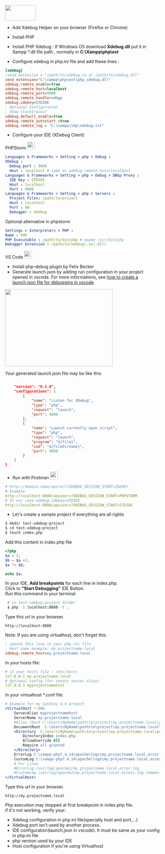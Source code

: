 <img src="https://upload.wikimedia.org/wikipedia/commons/thumb/c/c3/Xdebug_Logo.svg/351px-Xdebug_Logo.svg.png" width="100" height="50">

- Add Xdebug Helper on your browser (Firefox or Chrome)
- Install PHP
- Install PHP Xdebug : If  Windows OS download **Xdebug.dll** put it in Xampp *.dll  file path , normally in **C:\Xampp\php\ext** 

- Configure xdebug in php.ini file and  add these lines :
```ini
[xdebug]
;zend_extension = "/path/to/xdebug.so or /path/to/xdebug.dll"
zend_extension="C:\xampp\php\ext\php_xdebug.dll"
xdebug.remote_enable=true
xdebug.remote_host=localhost
xdebug.remote_port=9000
xdebug.remote_handler=dbgp
xdebug.idekey=STDIDE
; Optional Configuration
; Show stacktraces?
xdebug.default_enable=true
xdebug.remote_autostart =true
xdebug.remote_log = "C:\xampp\tmp\xdebug.txt"
```

- Configure your IDE (XDebug Client)

 PHPStorm
   <img src="https://upload.wikimedia.org/wikipedia/commons/thumb/d/d0/Phpstorm.png/220px-Phpstorm.png" width="25" height="25">

```yaml
Languages & Frameworks > Setting > php > Debug :
XDebug : 
  Debug port : 9000 
  Host : localhost # same as xdebug.remote_host=localhost
Languages & Frameworks > Setting > php > Debug > DBGp Proxy :
  IDE Key : STDIDE
  Host : localhost
  Port : 9000 
Languages & Frameworks > Setting > php > Servers :
  Project Files: /path/to/project 
  Host : localhost
  Port : 80
  Debugger : Xdebug
```
Optional alternative in phpstorm
```yaml
Settings > Interpreters > PHP :
Name : PHP
PHP Executable : /path/to/bin/php # maybe /usr/bin/php
Debugger Extension : /path/to/xdebug(.so|.dll)

```
VS Code 
  <img src="https://upload.wikimedia.org/wikipedia/commons/thumb/9/9a/Visual_Studio_Code_1.35_icon.svg/langfr-800px-Visual_Studio_Code_1.35_icon.svg.png" width="25" height="25">

  - Install php-debug plugin by Felix Becker
  - Generate launch.json by adding run configuration in your project opened in vscode. For more informations, see <a href="https://code.visualstudio.com/docs/editor/debugging"> how to create a launch.json file for debugging in vscode</a>  

<img src="https://code.visualstudio.com/assets/docs/editor/debugging/launch-configuration.png" width="350" height="250">
  
  Your generated launch.json file may be like this:

```json

    "version": "0.2.0",
    "configurations": [
        {
            "name": "Listen for XDebug",
            "type": "php",
            "request": "launch",
            "port": 9000
        },
        {
            "name": "Launch currently open script",
            "type": "php",
            "request": "launch",
            "program": "${file}",
            "cwd": "${fileDirname}",
            "port": 9000
        }
    ]
}

```
  

- Run with Postman <img src="https://seeklogo.com/images/P/postman-logo-F43375A2EB-seeklogo.com.png" width="25" height="25">
```yaml
# http://domain.name/api/url?XDEBUG_SESSION_START=IDEKEY
# Example
http://localhost:8000/apiusers?XDEBUG_SESSION_START=PHPSTORM
# In our case xdebug.idekey=STDIDE
http://localhost:8000/apiusers?XDEBUG_SESSION_START=STDIDE

```

- Let's create a sample project if everything are all rights

```bash
$ mkdir test-xdebug-project
$ cd test-xdebug-project
$ touch index.php
```
Add this content in index.php file
```php
<?php
$a = 2;
$b = $a +2;
$a *= $b;

echo $a;
```
In your IDE, **Add breakpoints** for each line in index.php. \
Click to **"Start Debugging"** IDE Button. \
Run this command in your terminal
```bash
 # in test-xdebug-project folder
 $ php -S localhost:8080 -t .
```
Type this url  in your browser.
```
http://localhost:8080
```
Note: If you are using virtualhost, don't forget this.
```ini
; update this line in your php.ini file
; Host name example: my.projectname.local
xdebug.remote_host=my.projectname.local
```
In your hosts file:
```yaml
# in your hosts file : /etc/hosts
127.0.0.1 my.projectname.local
# Optional config (for vhosts server alias)
127.0.0.1 myprojectnamehost
```
In your virtualhost *.conf file:
```apache
# Example for my Symfony 4.4 project
<VirtualHost *:80>
    ServerAlias myprojectnamehost
    ServerName my.projectname.local
    #Alias /back C:\Users\MyName\path\to\project\my.projectname.local\public
    DocumentRoot  C:\Users\MyName\path\to\project\my.projectname.local\public
    <Directory  C:\Users\MyName\path\to\project\my.projectname.local\public>
        DirectoryIndex index.php
        AllowOverride All
        Require all granted
    </Directory>
    ErrorLog C:\xampp-php7.4.14\apache\logs\my.projectname.local.error.log
    CustomLog C:\xampp-php7.4.14\apache\logs\my.projectname.local.access.log common
    # For Linux
    #ErrorLog /var/log/apache2/my.projectname.local.error.log
    #CustomLog /var/log/apache2/my.projectname.local.access.log common
</VirtualHost>
```

Type this url  in your browser.
```
http://my.projectname.local
```
Php execution may stopped at first breakpoint in index.php file.\
If it's not working, verify your:

- Xdebug configuration in php.ini file(specially host and port,...)
- Xdebug port isn't used by another process. 
- IDE configuration(launch.json in vscode). It must be same
as your config in php.ini file
- php version used by your IDE
- Host configuration if you're using Virtualhost





